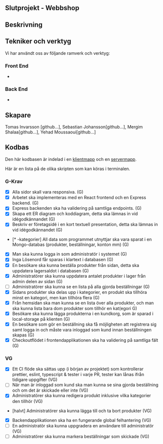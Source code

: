 ## Slutprojekt - Webbshop

## Beskrivning

## Tekniker och verktyg

Vi har användt oss av följande ramverk och verktyg:

### Front End

-

### Back End

-

## Skapare

Tomas Invarsson [github...], Sebastian Johansson[github...], Mergim Shalaa[github...], Yehad Moussaoui[github...]

## Kodbas

Den här kodbasen är indelad i en [klientmapp](./client/) och en [servermapp](./server/).

Här är en lista på de olika skripten som kan köras i terminalen.

### G-Krav

- [x] Alla sidor skall vara responsiva. (G)
- [x] Arbetet ska implementeras med en React frontend och en Express backend. (G)
- [x] Express backenden ska ha validering på samtliga endpoints. (G)
- [x] Skapa ett ER diagram och koddiagram, detta ska lämnas in vid idégodkännandet (G)
- [x] Beskriv er företagsidé i en kort textuell presentation, detta ska lämnas in vid idégodkännandet (G)
- [* -kategorier] All data som programmet utnyttjar ska vara sparat i en Mongo-databas (produkter, beställningar, konton mm) (G)
- [x] Man ska kunna logga in som administratör i systemet (G)
- [x] Inga Lösenord får sparas i klartext i databasen (G)
- [x] En besökare ska kunna beställa produkter från sidan, detta ska uppdatera lagersaldot i databasen (G)
- [x] Administratörer ska kunna uppdatera antalet produkter i lager från admin delen av sidan (G)
- [ ] Administratörer ska kunna se en lista på alla gjorda beställningar (G)
- [x] Sidans produkter ska delas upp i kategorier, en produkt ska tillhöra minst en kategori, men kan tillhöra flera (G)
- [x] Från hemsidan ska man kunna se en lista över alla produkter, och man ska kunna lista bara dom produkter som tillhör en kat(egori G)
- [x] Besökare ska kunna lägga produkterna i en kundkorg, som är sparad i local-storage på klienten (G)
- [x] En besökare som gör en beställning ska få möjligheten att registrera sig samt logga in och måste vara inloggad som kund innan beställningen skapas (G)
- [x] Checkoutflödet i frontendapplikationen ska ha validering på samtliga fält (G)

### VG

- [x] Ett CI flöde ska sättas upp (i början av projektet) som kontrollerar prettier, eslint, typescript & tester i varje PR, tester kan lånas ifrån tidigare uppgifter (VG)
- [ ] När man är inloggad som kund ska man kunna se sina gjorda beställning och om det är skickade eller inte (VG)
- [x] Administratörer ska kunna redigera produkt inklusive vilka kategorier den tillhör (VG)
- [halvt] Administratörer ska kunna lägga till och ta bort produkter (VG)
- [x] Backendapplikationen ska ha en fungerande global felhantering (VG)
- [ ] En administratör ska kunna uppgradera en användare till administratör (VG)
- [ ] Administratörer ska kunna markera beställningar som skickade (VG)
